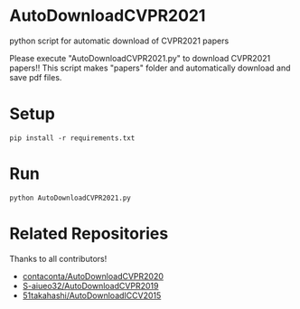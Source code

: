 # AutoDownloadCVPR2021
python script for automatic download of CVPR2021 papers

Please execute "AutoDownloadCVPR2021.py" to download CVPR2021 papers!!
This script makes "papers" folder and automatically download and save pdf files.

# Setup
```
pip install -r requirements.txt
```
# Run
```
python AutoDownloadCVPR2021.py
```

# Related Repositories
Thanks to all contributors!
  - [contaconta/AutoDownloadCVPR2020](https://github.com/contaconta/AutoDownloadCVPR2020)
  - [S\-aiueo32/AutoDownloadCVPR2019](https://github.com/S-aiueo32/AutoDownloadCVPR2019)
  - [51takahashi/AutoDownloadICCV2015](https://github.com/51takahashi/AutoDownloadICCV2015)
